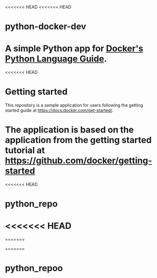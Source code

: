 <<<<<<< HEAD
<<<<<<< HEAD
# python-docker-dev

A simple Python app for [Docker's Python Language Guide](https://docs.docker.com/language/python).
=======
<<<<<<< HEAD
# Getting started

This repository is a sample application for users following the getting started guide at https://docs.docker.com/get-started/.

The application is based on the application from the getting started tutorial at https://github.com/docker/getting-started
=======
<<<<<<< HEAD
# python_repo
<<<<<<< HEAD
=======
=======

=======
# python_repoo

